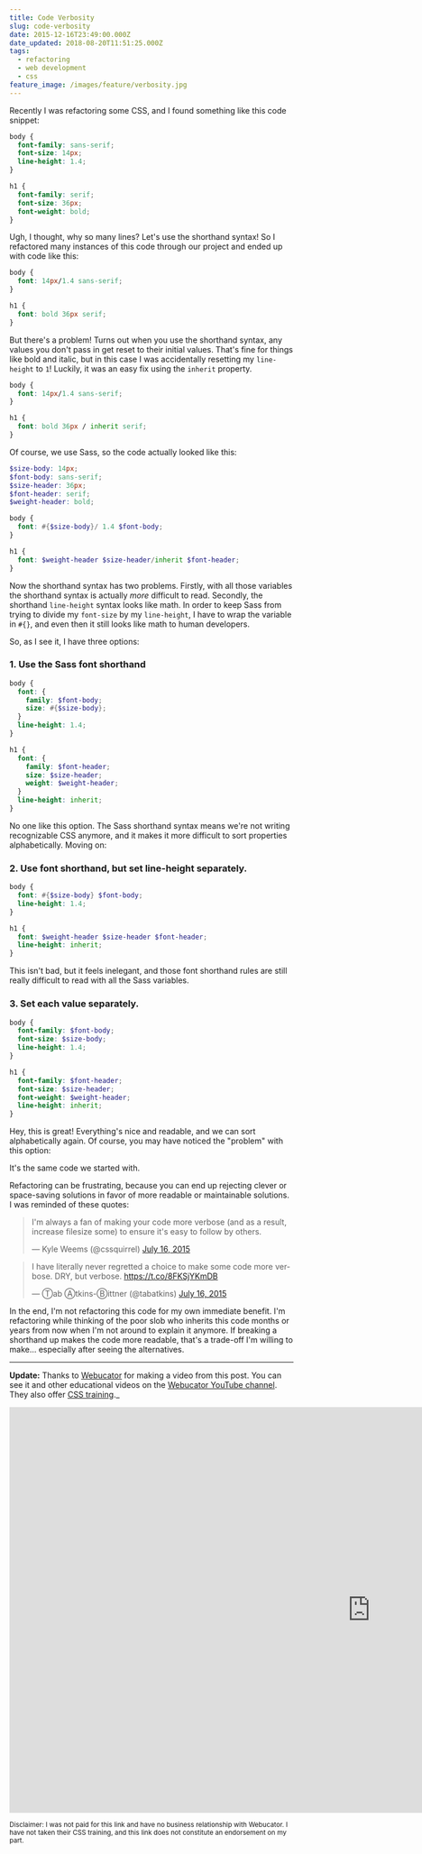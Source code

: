 ```yaml
---
title: Code Verbosity
slug: code-verbosity
date: 2015-12-16T23:49:00.000Z
date_updated: 2018-08-20T11:51:25.000Z
tags:
  - refactoring
  - web development
  - css
feature_image: /images/feature/verbosity.jpg
---
```


Recently I was refactoring some CSS, and I found something like this code snippet:

```css
body {
  font-family: sans-serif;
  font-size: 14px;
  line-height: 1.4;
}

h1 {
  font-family: serif;
  font-size: 36px;
  font-weight: bold;
}
```

Ugh, I thought, why so many lines? Let's use the shorthand syntax! So I refactored many instances of this code through our project and ended up with code like this:

```css
body {
  font: 14px/1.4 sans-serif;
}

h1 {
  font: bold 36px serif;
}
```

But there's a problem! Turns out when you use the shorthand syntax, any values you don't pass in get reset to their initial values. That's fine for things like bold and italic, but in this case I was accidentally resetting my `line-height` to `1`! Luckily, it was an easy fix using the `inherit` property.

```css
body {
  font: 14px/1.4 sans-serif;
}

h1 {
  font: bold 36px / inherit serif;
}
```

Of course, we use Sass, so the code actually looked like this:

```scss
$size-body: 14px;
$font-body: sans-serif;
$size-header: 36px;
$font-header: serif;
$weight-header: bold;

body {
  font: #{$size-body}/ 1.4 $font-body;
}

h1 {
  font: $weight-header $size-header/inherit $font-header;
}
```

Now the shorthand syntax has two problems. Firstly, with all those variables the shorthand syntax is actually _more_ difficult to read. Secondly, the shorthand `line-height` syntax looks like math. In order to keep Sass from trying to divide my `font-size` by my `line-height`, I have to wrap the variable in `#{}`, and even then it still looks like math to human developers.

So, as I see it, I have three options:

### 1. Use the Sass font shorthand

```scss
body {
  font: {
    family: $font-body;
    size: #{$size-body};
  }
  line-height: 1.4;
}

h1 {
  font: {
    family: $font-header;
    size: $size-header;
    weight: $weight-header;
  }
  line-height: inherit;
}
```

No one like this option. The Sass shorthand syntax means we're not writing recognizable CSS anymore, and it makes it more difficult to sort properties alphabetically. Moving on:

### 2. Use font shorthand, but set line-height separately.

```scss
body {
  font: #{$size-body} $font-body;
  line-height: 1.4;
}

h1 {
  font: $weight-header $size-header $font-header;
  line-height: inherit;
}
```

This isn't bad, but it feels inelegant, and those font shorthand rules are still really difficult to read with all the Sass variables.

### 3. Set each value separately.

```scss
body {
  font-family: $font-body;
  font-size: $size-body;
  line-height: 1.4;
}

h1 {
  font-family: $font-header;
  font-size: $size-header;
  font-weight: $weight-header;
  line-height: inherit;
}
```

Hey, this is great! Everything's nice and readable, and we can sort alphabetically again. Of course, you may have noticed the "problem" with this option:

It's the same code we started with.

Refactoring can be frustrating, because you can end up rejecting clever or space-saving solutions in favor of more readable or maintainable solutions. I was reminded of these quotes:

<blockquote class="twitter-tweet" lang="en"><p lang="en" dir="ltr">I&#39;m always a fan of making your code more verbose (and as a result, increase filesize some) to ensure it&#39;s easy to follow by others.</p>&mdash; Kyle Weems (@cssquirrel) <a href="https://twitter.com/cssquirrel/status/621697714556809216">July 16, 2015</a></blockquote>
<script async src="//platform.twitter.com/widgets.js" charset="utf-8"></script>

<blockquote class="twitter-tweet" lang="en"><p lang="en" dir="ltr">I have literally never regretted a choice to make some code more verbose. DRY, but verbose. <a href="https://t.co/8FKSjYKmDB">https://t.co/8FKSjYKmDB</a></p>&mdash; Ⓣab Ⓐtkins-Ⓑittner (@tabatkins) <a href="https://twitter.com/tabatkins/status/621699695304314881">July 16, 2015</a></blockquote>
<script async src="//platform.twitter.com/widgets.js" charset="utf-8"></script>

In the end, I'm not refactoring this code for my own immediate benefit. I'm refactoring while thinking of the poor slob who inherits this code months or years from now when I'm not around to explain it anymore. If breaking a shorthand up makes the code more readable, that's a trade-off I'm willing to make… especially after seeing the alternatives.

---

**Update:** Thanks to [Webucator](https://www.webucator.com/) for making a video from this post. You can see it and other educational videos on the [Webucator YouTube channel](https://www.youtube.com/user/WebucatorInc). They also offer [CSS training](https://www.webucator.com/webdesign/css.cfm).\_

<iframe width="1280" height="720" src="https://www.youtube.com/embed/-Jb1VjVjUXY" frameborder="0" allowfullscreen></iframe>

<small>Disclaimer: I was not paid for this link and have no business relationship with Webucator. I have not taken their CSS training, and this link does not constitute an endorsement on my part.</small>
